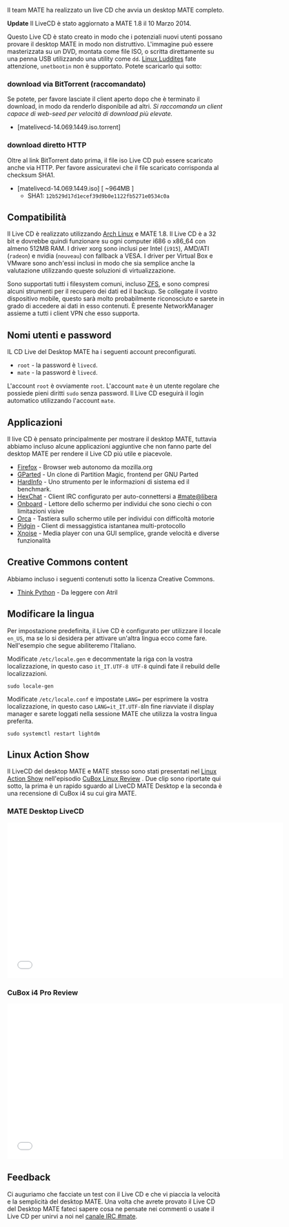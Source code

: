 <!-- 
.. link: 
.. description: 
.. tags: LiveCD,Arch Linux,News
.. date: 2014/01/30 00:17:32
.. title: Live CD del Desktop MATE
.. slug: 2014-01-30-mate-desktop-live-cd
.. author: Martin Wimpress
-->

Il team MATE ha realizzato un live CD che avvia un desktop MATE completo.

<div class="alert alert-info"><strong>Update</strong> Il LiveCD è stato aggiornato a MATE 1.8 il 10 Marzo 2014.</div>

Questo Live CD è stato creato in modo che i potenziali nuovi utenti possano provare il desktop MATE
in modo non distruttivo. L'immagine può essere masterizzata su un DVD,
montata come file ISO, o scritta direttamente su una penna USB utilizzando una utility come `dd`. [Linux Luddites](https://luddites.latenightlinux.com/) fate attenzione,  `unetbootin` non è supportato. Potete scaricarlo qui sotto:

### download via BitTorrent (raccomandato)

Se potete, per favore lasciate il client aperto
dopo che è terminato il download, in modo da renderlo disponibile ad altri. *Si raccomanda un client capace di web-seed
per velocità di download più elevate.*

  * [matelivecd-14.069.1449.iso.torrent]

### download diretto HTTP

Oltre al link BitTorrent dato prima, il file iso Live CD può essere scaricato anche via HTTP. Per favore assicuratevi che il file scaricato corrisponda al
checksum SHA1.

  * [matelivecd-14.069.1449.iso] [ ~964MB ]
    * SHA1: `12b529d17d1ecef39d9b0e1122fb5271e0534c0a`

## Compatibilità

Il Live CD è realizzato utilizzando [Arch Linux](https://www.archlinux.org) e MATE 1.8. Il Live CD è a 32 bit e dovrebbe quindi funzionare su ogni computer i686 o x86_64
con almeno 512MB RAM. I driver xorg sono inclusi per Intel (`i915`),
AMD/ATI (`radeon`) e nvidia (`nouveau`) con fallback a VESA.
I driver per Virtual Box e VMware sono anch'essi inclusi in modo che sia semplice anche la valutazione utilizzando queste soluzioni di virtualizzazione.

Sono supportati tutti i filesystem comuni, incluso [ZFS](http://open-zfs.org),
e sono compresi alcuni strumenti per il recupero dei dati ed il backup. Se collegate il vostro
dispositivo mobile, questo sarà molto probabilmente riconosciuto e sarete in grado di accedere
ai dati in esso contenuti. È presente NetworkManager assieme a tutti i client VPN che esso
supporta.

## Nomi utenti e password

IL CD Live del Desktop MATE ha i seguenti account preconfigurati.

  * `root` - la password è `livecd`.
  * `mate` - la password è `livecd`.

L'account `root` è ovviamente `root`. L'account `mate` è un utente regolare
che possiede pieni diritti `sudo` senza password. Il Live CD eseguirà il login automatico
utilizzando l'account `mate`.

## Applicazioni

Il live CD è pensato principalmente per mostrare il desktop MATE, tuttavia abbiamo
incluso alcune applicazioni aggiuntive che non fanno parte del desktop MATE
per rendere il Live CD più utile e piacevole.

  * [Firefox](https://www.mozilla.org/firefox/)   - Browser web autonomo da mozilla.org
  * [GParted](https://gparted.sourceforge.io/)   - Un clone di Partition Magic, frontend per GNU Parted
  * [HardInfo](https://www.berlios.de/software/hardinfo/)  - Uno strumento per le informazioni di sistema ed il benchmark. 
  * [HexChat](https://hexchat.github.io/)   - Client IRC configurato per auto-connettersi a [#mate@libera](https://web.libera.chat/?#mate)
  * [Onboard](https://www.gnome.org/projects/orca)      - Lettore dello schermo per individui che sono ciechi o con limitazioni visive
  * [Orca](https://www.gnome.org/projects/orca)      - Tastiera sullo schermo utile per individui con difficoltà motorie
  * [Pidgin](https://pidgin.im/)    - Client di messaggistica istantanea multi-protocollo
  * [Xnoise](http://www.xnoise-media-player.com/)    - Media player con una GUI semplice, grande velocità e diverse funzionalità

## Creative Commons content

Abbiamo incluso i seguenti contenuti sotto la licenza Creative Commons.

  * [Think Python](https://www.greenteapress.com/thinkpython/)                        - Da leggere con Atril

## Modificare la lingua

Per impostazione predefinita, il Live CD è configurato per utilizzare il locale `en_US`, ma se lo si desidera
per attivare un'altra lingua ecco come fare. Nell'esempio che segue
abiliteremo l'Italiano.

Modificate `/etc/locale.gen` e decommentate la riga con la vostra localizzazione, in questo caso `it_IT.UTF-8 UTF-8`
quindi fate il rebuild delle localizzazioni.

    sudo locale-gen

Modificate `/etc/locale.conf` e impostate `LANG=` per esprimere la vostra localizzazione, in questo caso
`LANG=it_IT.UTF-8`In fine riavviate il display manager e sarete loggati nella sessione MATE che utilizza la vostra lingua preferita.

    sudo systemctl restart lightdm

## Linux Action Show

Il LiveCD del desktop MATE e MATE stesso sono stati presentati nel [Linux Action 
Show](https://www.jupiterbroadcasting.com/show/linuxactionshow/) nell'episodio [CuBox 
Linux Review](https://www.jupiterbroadcasting.com/50842/cubox-linux-review-las-s30e08/) .
Due clip sono riportate qui sotto, la prima è un rapido sguardo al LiveCD MATE Desktop
e la seconda è una recensione di CuBox i4 su cui gira MATE.

### MATE Desktop LiveCD

<iframe width="640" height="360" src="//www.youtube.com/embed/y4OpjoJiAGE?start=608" frameborder="0" allowfullscreen></iframe>

### CuBox i4 Pro Review

<iframe width="640" height="360" src="//www.youtube.com/embed/y4OpjoJiAGE?start=1925" frameborder="0" allowfullscreen></iframe>

## Feedback

Ci auguriamo che facciate un test con il Live CD e che vi piaccia la velocità e la semplicità 
del desktop MATE. Una volta che avrete provato il Live CD del Desktop MATE
fateci sapere cosa ne pensate nei commenti o usate il Live CD per unirvi a noi 
nel [canale IRC #mate](https://webchat.freenode.net/?channels=#mate).

